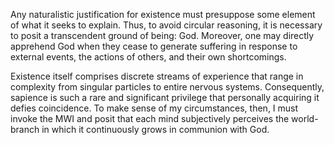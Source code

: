 Any naturalistic justification for existence must presuppose some element of what it seeks to explain. Thus, to avoid circular reasoning, it is necessary to posit a transcendent ground of being: God. Moreover, one may directly apprehend God when they cease to generate suffering in response to external events, the actions of others, and their own shortcomings.

Existence itself comprises discrete streams of experience that range in complexity from singular particles to entire nervous systems. Consequently, sapience is such a rare and significant privilege that personally acquiring it defies coincidence. To make sense of my circumstances, then, I must invoke the MWI and posit that each mind subjectively perceives the world-branch in which it continuously grows in communion with God.
